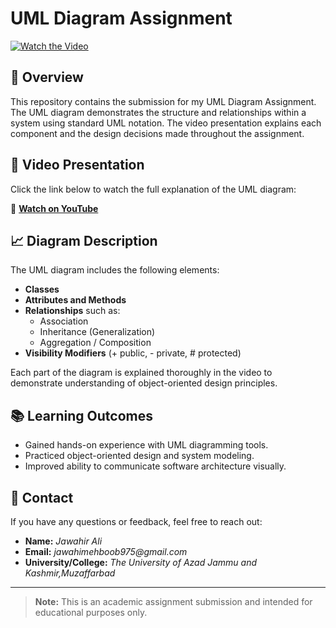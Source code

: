 # UML Diagram Assignment
[![Watch the Video](https://img.shields.io/badge/Watch%20on-YouTube-red?logo=youtube)](https://youtu.be/C34JygMKr54?si=YHmhlOK_rfQn5l8n)

## 📌 Overview

This repository contains the submission for my UML Diagram Assignment. The UML diagram demonstrates the structure and relationships within a system using standard UML notation. The video presentation explains each component and the design decisions made throughout the assignment.

## 🎥 Video Presentation

Click the link below to watch the full explanation of the UML diagram:

🔗 **[Watch on YouTube](https://youtu.be/C34JygMKr54?si=YHmhlOK_rfQn5l8n)**

## 📈 Diagram Description

The UML diagram includes the following elements:
- **Classes**
- **Attributes and Methods**
- **Relationships** such as:
  - Association
  - Inheritance (Generalization)
  - Aggregation / Composition
- **Visibility Modifiers** (+ public, - private, # protected)

Each part of the diagram is explained thoroughly in the video to demonstrate understanding of object-oriented design principles.

## 📚 Learning Outcomes

- Gained hands-on experience with UML diagramming tools.
- Practiced object-oriented design and system modeling.
- Improved ability to communicate software architecture visually.

## 📧 Contact

If you have any questions or feedback, feel free to reach out:

- **Name:** _Jawahir Ali_
- **Email:** _jawahimehboob975@gmail.com_
- **University/College:** _The University of Azad Jammu and Kashmir,Muzaffarbad_

---

> **Note:** This is an academic assignment submission and intended for educational purposes only.


